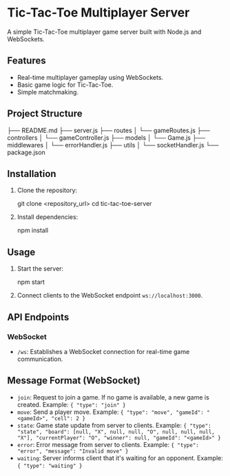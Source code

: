 # Tic-Tac-Toe Multiplayer Server

A simple Tic-Tac-Toe multiplayer game server built with Node.js and WebSockets.

## Features

*   Real-time multiplayer gameplay using WebSockets.
*   Basic game logic for Tic-Tac-Toe.
*   Simple matchmaking.

## Project Structure


├── README.md
├── server.js
├── routes
│   └── gameRoutes.js
├── controllers
│   └── gameController.js
├── models
│   └── Game.js
├── middlewares
│   └── errorHandler.js
├── utils
│   └── socketHandler.js
└── package.json


## Installation

1.  Clone the repository:

    
    git clone <repository_url>
    cd tic-tac-toe-server
    

2.  Install dependencies:

    
    npm install
    

## Usage

1.  Start the server:

    
    npm start
    

2.  Connect clients to the WebSocket endpoint `ws://localhost:3000`.

## API Endpoints

### WebSocket

*   `/ws`: Establishes a WebSocket connection for real-time game communication.

## Message Format (WebSocket)

*   `join`: Request to join a game. If no game is available, a new game is created.  Example: `{ "type": "join" }`
*   `move`:  Send a player move.  Example: `{ "type": "move", "gameId": "<gameId>", "cell": 2 }`
*   `state`:  Game state update from server to clients. Example: `{ "type": "state", "board": [null, "X", null, null, "O", null, null, null, "X"], "currentPlayer": "O", "winner": null, "gameId": "<gameId>" }`
*   `error`: Error message from server to clients. Example: `{ "type": "error", "message": "Invalid move" }`
*   `waiting`: Server informs client that it's waiting for an opponent. Example: `{ "type": "waiting" }`

